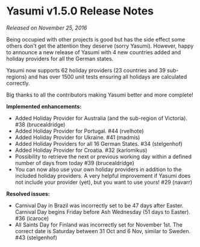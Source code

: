 # Yasumi v1.5.0 Release Notes

_Released on November 25, 2016_

Being occupied with other projects is good but has the side effect some others don&#039;t get the attention they deserve (sorry Yasumi). However, happy to announce a new release of Yasumi with 4 new countries added and holiday providers for all the German states.

Yasumi now supports 62 holiday providers (23 countries and 39 sub-regions) and has over 1500 unit tests ensuring all holidays are calculated correctly.

Big thanks to all the contributors making Yasumi better and more complete!

**Implemented enhancements:**
- Added Holiday Provider for Australia (and the sub-region of Victoria). #38 (brucealdridge)
- Added Holiday Provider for Portugal. #44 (rvelhote)
- Added Holiday Provider for Ukraine. #41 (madmis)
- Added Holiday Providers for all 16 German States. #34 (stelgenhof)
- Added Holiday Provider for Croatia. #32 (karlomikus)
- Possibility to retrieve the next or previous working day within a defined number of days from today #39 (brucealdridge)
- You can now also use your own holiday providers in addition to the included holiday providers. A very helpful improvement if Yasumi does not include your provider (yet), but you want to use yours! #29 (navarr)

**Resolved issues:**
- Carnival Day in Brazil was incorrectly set to be 47 days after Easter. Carnival Day begins Friday before Ash Wednesday (51 days to Easter). #36 (icaroce)
- All Saints Day for Finland was incorrectly set for November 1st. The correct date is Saturday between 31 Oct and 6 Nov, similar to Sweden. #43 (stelgenhof)

